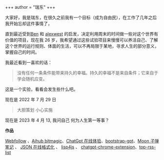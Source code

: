 +++
author = "瑞东"
+++

大家好，我是瑞东，在很久之前我有一个目标（成为自由民），在工作了几年之后我开始忘却这件事情了，

直到最近受到[Ben](https://tinyprojects.dev/) 和 [alexwest](https://www.alexwest.co/) 的启发，决定利用周末的时间做一些对这个世界有价值的项目，现在我 26 岁，我希望通过这些试验项目来慢慢可以养活自己、了解这个世界的运行规则、体面的生活，可以不再局限于某地，寻求人生的部分意义， 掌握自己的时间。

我最近看到一喜欢的话：

> 没有任何一条条件能带来持久的幸福。持久的幸福不是来自条件；它来自于学会随机应变。

这是一个实验，看看会发生些什么吧。

现在是 2022 年 7 月 29 日

> 大胆策划 小心实施

现在是 2023 年 4 月 13, 我问自己 何为人生第一等事？

**作品**

[Webfollow](https://webfollow.cc) 、[Aihub bitmagic](https://aihub.bitmagic.space/)、[ChatGpt 在线体验](https://chat.weekendproject.online)、[bootstrap-gpt](https://github.com/weekend-project-space/bootstrap-gpt)、[Moon 子弹笔记](/journal.html) 、 [JSON 在线格式化](/json.html) 、 [lisp4js](/lisp4js.html) 、 [chatgpt-chrome-extension](https://github.com/weekend-project-space/chatgpt-chrome-extension)、[top-rss-list](https://github.com/weekend-project-space/top-rss-list)
